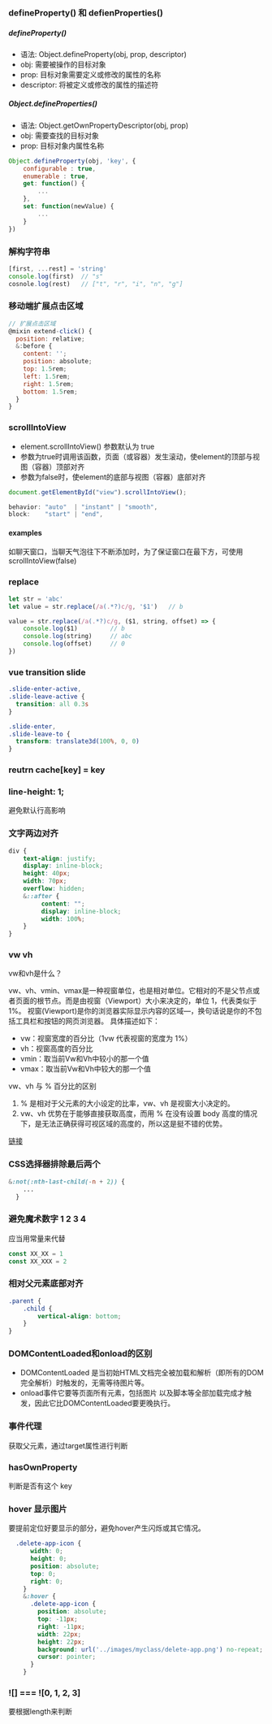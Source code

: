 ### defineProperty() 和 defienProperties()

#####  defineProperty()

- 语法: Object.defineProperty(obj, prop, descriptor)
- obj: 需要被操作的目标对象
- prop: 目标对象需要定义或修改的属性的名称
- descriptor: 将被定义或修改的属性的描述符

##### Object.defineProperties()

- 语法: Object.getOwnPropertyDescriptor(obj, prop)
- obj: 需要查找的目标对象
- prop: 目标对象内属性名称

```javascript
Object.defineProperty(obj, 'key', {
    configurable : true,
    enumerable : true,
    get: function() {
        ...
    },
    set: function(newValue) {
        ...
    }
})
```


### 解构字符串

```javascript
[first, ...rest] = 'string'
console.log(first)  // "s"
cosnole.log(rest)   // ["t", "r", "i", "n", "g"]
```

### 移动端扩展点击区域

```javascript
// 扩展点击区域
@mixin extend-click() {
  position: relative;
  &:before {
    content: '';
    position: absolute;
    top: 1.5rem;
    left: 1.5rem;
    right: 1.5rem;
    bottom: 1.5rem;
  }
}
```

### scrollIntoView

- element.scrollIntoView() 参数默认为 true
- 参数为true时调用该函数，页面（或容器）发生滚动，使element的顶部与视图（容器）顶部对齐
- 参数为false时，使element的底部与视图（容器）底部对齐

```javascript
document.getElementById("view").scrollIntoView();

behavior: "auto"  | "instant" | "smooth",
block:    "start" | "end",
```

#### examples

如聊天窗口，当聊天气泡往下不断添加时，为了保证窗口在最下方，可使用scrollIntoView(false)

### replace

```javascript
let str = 'abc'
let value = str.replace(/a(.*?)c/g, '$1')	// b

value = str.replace(/a(.*?)c/g, ($1, string, offset) => {
	console.log($1)			// b
	console.log(string)		// abc
	console.log(offset)		// 0
})
```

### vue transition slide

```css
.slide-enter-active,
.slide-leave-active {
  transition: all 0.3s
}

.slide-enter,
.slide-leave-to {
  transform: translate3d(100%, 0, 0)
}
```

### reutrn cache[key] = key

### line-height: 1;

避免默认行高影响

### 文字两边对齐

```css
div {
	text-align: justify;
	display: inline-block;
	height: 40px;
	width: 70px;
	overflow: hidden;
	&::after {
		 content: "";
		 display: inline-block;
		 width: 100%;
	}
}
```

### vw vh

vw和vh是什么？

vw、vh、vmin、vmax是一种视窗单位，也是相对单位。它相对的不是父节点或者页面的根节点。而是由视窗（Viewport）大小来决定的，单位 1，代表类似于 1%。
视窗(Viewport)是你的浏览器实际显示内容的区域—，换句话说是你的不包括工具栏和按钮的网页浏览器。
具体描述如下：

- vw：视窗宽度的百分比（1vw 代表视窗的宽度为 1%）
- vh：视窗高度的百分比
- vmin：取当前Vw和Vh中较小的那一个值
- vmax：取当前Vw和Vh中较大的那一个值

vw、vh 与 % 百分比的区别

1. % 是相对于父元素的大小设定的比率，vw、vh 是视窗大小决定的。
2. vw、vh 优势在于能够直接获取高度，而用 % 在没有设置 body 高度的情况下，是无法正确获得可视区域的高度的，所以这是挺不错的优势。


[链接](https://juejin.im/post/5c18d8e2f265da61407ed721)

### CSS选择器排除最后两个

```css
&:not(:nth-last-child(-n + 2)) {
	...
  }
```

### 避免魔术数字 1 2 3 4

应当用常量来代替

```js
const XX_XX = 1
const XX_XXX = 2
``` 

### 相对父元素底部对齐

```css
.parent {
	.child {
		vertical-align: bottom;	
	}
}
```

### DOMContentLoaded和onload的区别

- DOMContentLoaded 是当初始HTML文档完全被加载和解析（即所有的DOM完全解析）时触发的，无需等待图片等。
- onload事件它要等页面所有元素，包括图片 以及脚本等全部加载完成才触发，因此它比DOMContentLoaded要更晚执行。

### 事件代理

获取父元素，通过target属性进行判断

### hasOwnProperty

判断是否有这个 key

### hover 显示图片

要提前定位好要显示的部分，避免hover产生闪烁或其它情况。


```css
  .delete-app-icon {
      width: 0;
      height: 0;
      position: absolute;
      top: 0;
      right: 0;
    }
    &:hover {
      .delete-app-icon {
        position: absolute;
        top: -11px;
        right: -11px;
        width: 22px;
        height: 22px;
        background: url('../images/myclass/delete-app.png') no-repeat;
        cursor: pointer;
      }
    }
```

### ![] === ![0, 1, 2, 3]

要根据length来判断